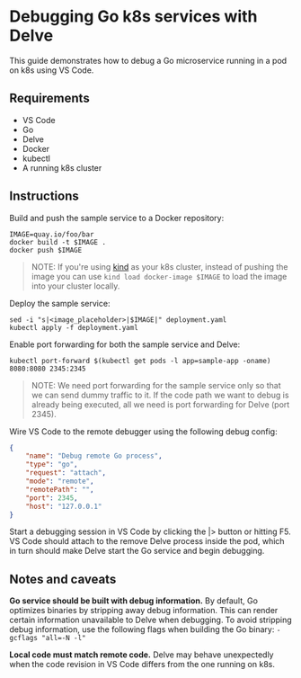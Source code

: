 # Debugging Go k8s services with Delve

This guide demonstrates how to debug a Go microservice running in a pod on k8s using VS Code.

## Requirements

* VS Code
* Go
* Delve
* Docker
* kubectl
* A running k8s cluster

## Instructions

Build and push the sample service to a Docker repository:

```
IMAGE=quay.io/foo/bar
docker build -t $IMAGE .
docker push $IMAGE
```

>NOTE: If you're using [kind](https://kind.sigs.k8s.io/) as your k8s cluster, instead of pushing
>the image you can use `kind load docker-image $IMAGE` to load the image into your cluster locally.

Deploy the sample service:

```
sed -i "s|<image_placeholder>|$IMAGE|" deployment.yaml
kubectl apply -f deployment.yaml
```

Enable port forwarding for both the sample service and Delve:

```
kubectl port-forward $(kubectl get pods -l app=sample-app -oname) 8080:8080 2345:2345
```

>NOTE: We need port forwarding for the sample service only so that we can send dummy traffic to it.
>If the code path we want to debug is already being executed, all we need is port forwarding for
>Delve (port 2345).

Wire VS Code to the remote debugger using the following debug config:

```json
{
    "name": "Debug remote Go process",
    "type": "go",
    "request": "attach",
    "mode": "remote",
    "remotePath": "",
    "port": 2345,
    "host": "127.0.0.1"
}
```

Start a debugging session in VS Code by clicking the |> button or hitting F5. VS Code should attach
to the remove Delve process inside the pod, which in turn should make Delve start the Go service
and begin debugging.

## Notes and caveats

**Go service should be built with debug information.** By default, Go optimizes binaries by
stripping away debug information. This can render certain information unavailable to Delve when
debugging. To avoid stripping debug information, use the following flags when building the Go
binary: `-gcflags "all=-N -l"`


**Local code must match remote code.** Delve may behave unexpectedly when the code revision in VS
Code differs from the one running on k8s.
